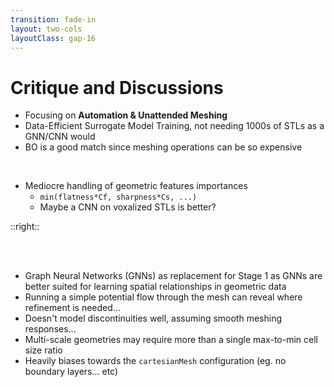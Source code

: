 ```yaml
---
transition: fade-in
layout: two-cols
layoutClass: gap-16
---
```


# Critique and Discussions

- Focusing on **Automation & Unattended Meshing**
- Data-Efficient Surrogate Model Training, not needing 1000s of STLs as a GNN/CNN would
- BO is a good match since meshing operations can be so expensive


<br/>

- Mediocre handling of geometric features importances
  - `min(flatness*Cf, sharpness*Cs, ...)`
  - Maybe a CNN on voxalized STLs is better?

::right::

<br/><br/>

- Graph Neural Networks (GNNs) as replacement for Stage 1
  as GNNs are better suited for learning spatial relationships in geometric data
- Running a simple potential flow through the mesh can reveal where refinement is needed... 
- Doesn't model discontinuities well, assuming smooth meshing responses...
- Multi-scale geometries may require more than a single max-to-min cell size ratio
- Heavily biases towards the `cartesianMesh` configuration (eg. no boundary layers... etc)

